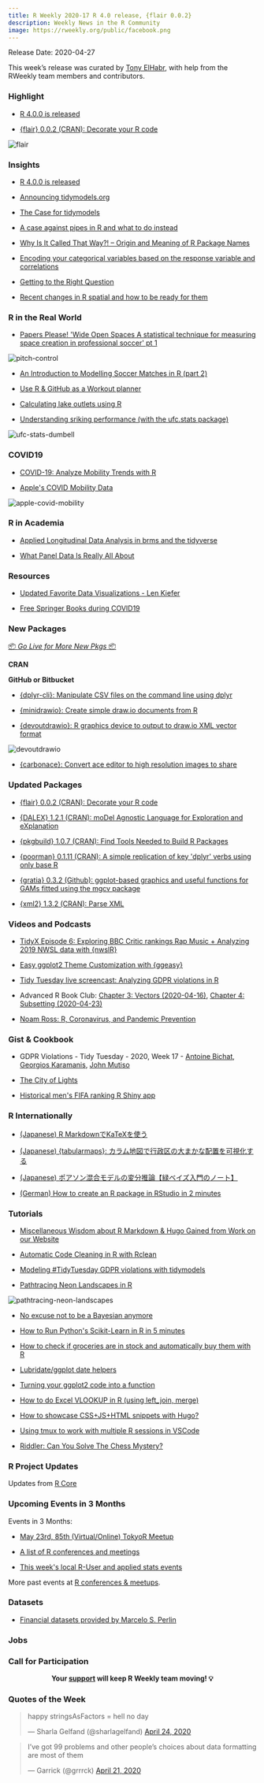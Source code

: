 ```yaml
---
title: R Weekly 2020-17 R 4.0 release, {flair 0.0.2}
description: Weekly News in the R Community
image: https://rweekly.org/public/facebook.png
---
```


Release Date: 2020-04-27

This week’s release was curated by [Tony ElHabr](https://twitter.com/TonyElHabr), with help from the RWeekly team members and contributors.

###  Highlight

+ [R 4.0.0 is released](https://stat.ethz.ch/pipermail/r-announce/2020/000653.html)

+ [{flair} 0.0.2 (CRAN): Decorate your R code](https://kbodwin.github.io/flair/index.html)

![flair](https://raw.githubusercontent.com/rweekly/image/master/2020-04-27/flair-example.PNG)

### Insights

+ [R 4.0.0 is released](https://stat.ethz.ch/pipermail/r-announce/2020/000653.html)

+ [Announcing tidymodels.org](https://www.tidyverse.org/blog/2020/04/tidymodels-org/)

+ [The Case for tidymodels](https://rviews.rstudio.com/2020/04/21/the-case-for-tidymodels/)

+ [A case against pipes in R and what to do instead](http://www.seascapemodels.org/rstats/2020/04/21/a-case-against-pipes.html)

+ [Why Is It Called That Way?! – Origin and Meaning of R Package Names](https://www.statworx.com/ch/blog/why-is-it-called-that-way-origin-and-meaning-of-r-package-names/)

+ [Encoding your categorical variables based on the response variable and correlations](https://thierrymoudiki.github.io/blog/2020/04/24/python/r/misc/target-encoder-correlation)

+ [Getting to the Right Question](https://blog.rstudio.com/2020/04/22/getting-to-the-right-question/)

+ [Recent changes in R spatial and how to be ready for them](https://geocompr.github.io/post/2020/whyr_webinar004/)

### R in the Real World

+ [Papers Please! 'Wide Open Spaces A statistical technique for measuring space creation in professional soccer' pt 1](https://www.robert-hickman.eu/post/fall_back_in_to_space/)

![pitch-control](https://raw.githubusercontent.com/rweekly/image/master/2020-04-27/pitch-control.png)

+ [An Introduction to Modelling Soccer Matches in R (part 2)](https://www.robert-hickman.eu/post/dixon_coles_2/)

+ [Use R & GitHub as a Workout planner](https://colinfay.me/r-git-workout-planner/)

+ [Calculating lake outlets using R](https://fishandwhistle.net/post/2020/calculating-lake-outlets-using-r/)

+ [Understanding sriking performance (with the ufc.stats package)](http://tamaszilagyi.com/ufc.stats//articles/2020-04-15-striking.html)

![ufc-stats-dumbell](https://raw.githubusercontent.com/rweekly/image/master/2020-04-27/ufc-stats-dumbell.png)

### COVID19

+ [COVID-19: Analyze Mobility Trends with R](https://blog.ephorie.de/covid-19-analyze-mobility-trends-with-r)

+ [Apple's COVID Mobility Data](https://kieranhealy.org/blog/archives/2020/04/23/apples-covid-mobility-data/)

![apple-covid-mobility](https://raw.githubusercontent.com/rweekly/image/master/2020-04-27/apple-covid-mobility.png)

###  R in Academia

+ [Applied Longitudinal Data Analysis in brms and the tidyverse](https://bookdown.org/content/4253/)

+ [What Panel Data Is Really All About](http://www.robertkubinec.com/post/fixed_effects/)

###  Resources

+ [Updated Favorite Data Visualizations - Len Kiefer](http://lenkiefer.com/2020/04/20/updated-favorite-data-visualizations/)

+ [Free Springer Books during COVID19](https://paulvanderlaken.com/2020/04/24/free-springer-books-computer-science-covid19/)

###  New Packages

<p class="added-hostname"><a href="https://rweekly.org/live" target="_blank" class="externalLink">📦 <i>Go Live for More New Pkgs</i> 📦</a></p>

**CRAN**

**GitHub or Bitbucket**

+ [{dplyr-cli}: Manipulate CSV files on the command line using dplyr](https://coolbutuseless.github.io/2020/04/20/manipulate-csv-files-on-the-command-line-with-dplyr-cli/)

+ [{minidrawio}: Create simple draw.io documents from R](https://coolbutuseless.github.io/2020/04/22/introducing-minidrawio-create-simple-draw.io-documents-in-r/)

+ [{devoutdrawio}: R graphics device to output to draw.io XML vector format](https://coolbutuseless.github.io/2020/04/23/introducing-devoutdrawio-a-graphics-device-which-outputs-to-draw.io-format/)

![devoutdrawio](https://raw.githubusercontent.com/rweekly/image/master/2020-04-27/devoutdrawio-mikefc-1251473911361011712.jpg)

+ [{carbonace}: Convert ace editor to high resolution images to share](https://github.com/yonicd/carbonace)

### Updated Packages

+ [{flair} 0.0.2 (CRAN): Decorate your R code](https://kbodwin.github.io/flair/index.html)

+ [{DALEX} 1.2.1 (CRAN): moDel Agnostic Language for Exploration and eXplanation](https://cran.r-project.org/web/packages/DALEX/index.html)

+ [{pkgbuild} 1.0.7 (CRAN): Find Tools Needed to Build R Packages](https://cran.r-project.org/web/packages/pkgbuild/index.html)

+ [{poorman} 0.1.11 (CRAN): A simple replication of key 'dplyr' verbs using only base R](https://cran.r-project.org/web/packages/poorman/index.html)

+ [{gratia} 0.3.2 (Github): ggplot-based graphics and useful functions for GAMs fitted using the mgcv package](https://github.com/gavinsimpson/gratia)

+ [{xml2} 1.3.2 (CRAN): Parse XML](https://cran.r-project.org/web/packages/xml2/index.html)

###  Videos and Podcasts

+ [TidyX Episode 6: Exploring BBC Critic rankings Rap Music + Analyzing 2019 NWSL data with {nwslR}](https://www.youtube.com/watch?v=XKjhws2ryFw)

+ [Easy ggplot2 Theme Customization with {ggeasy}](https://www.youtube.com/watch?time_continue=1&v=iAH1GJoBZmI&feature=emb_logo)

+ [Tidy Tuesday live screencast: Analyzing GDPR violations in R](https://www.youtube.com/watch?v=EVvnnWKO_4w)

+ Advanced R Book Club: [Chapter 3: Vectors (2020-04-16)](https://www.youtube.com/watch?v=pQ-xDAPEQaw), [Chapter 4: Subsetting (2020-04-23)](https://www.youtube.com/watch?v=eLMpCc0t1cg)

+ [Noam Ross: R, Coronavirus, and Pandemic Prevention](https://www.youtube.com/watch?v=5UXbfs5xIq0)

### Gist & Cookbook

+ GDPR Violations - Tidy Tuesday - 2020, Week 17 - [Antoine Bichat](https://github.com/abichat/tidytuesday/blob/master/scripts/script_2020-04-21.R), [Georgios Karamanis](https://github.com/gkaramanis/tidytuesday/tree/master/2020-week17), [John Mutiso](https://github.com/johnmutiso/-TidyTuesday/blob/master/2020/week%2017/script.R)

+ [The City of Lights](https://github.com/khufkens/city_of_lights)

+ [Historical men's FIFA ranking R Shiny app](https://github.com/Dato-Futbol/fifa-ranking)

### R Internationally

+ [(Japanese) R MarkdownでKaTeXを使う](https://blog.atusy.net/2020/04/23/katex-in-html-doc/)

+ [(Japanese) {tabularmaps}: カラム地図で行政区の大まかな配置を可視化する](https://uribo.hatenablog.com/entry/2020/04/22/174802)

+ [(Japanese) ポアソン混合モデルの変分推論【緑ベイズ入門のノート】](https://www.anarchive-beta.com/entry/2020/04/23/171354)

+ [(German) How to create an R package in RStudio in 2 minutes](https://statistik-dresden.de/archives/15972)

###  Tutorials

+ [Miscellaneous Wisdom about R Markdown & Hugo Gained from Work on our Website](https://ropensci.org/technotes/2020/04/23/rmd-learnings/)

+ [Automatic Code Cleaning in R with Rclean](https://ropensci.org/blog/2020/04/21/rclean/)

+ [Modeling #TidyTuesday GDPR violations with tidymodels](https://juliasilge.com/blog/gdpr-violations/)

+ [Pathtracing Neon Landscapes in R](https://www.tylermw.com/pathtracing-neon-landscapes-in-r/)

![pathtracing-neon-landscapes](https://raw.githubusercontent.com/rweekly/image/master/2020-04-27/pathtracing-neon-landscapes.png)

+ [No excuse not to be a Bayesian anymore](https://www.brodrigues.co/blog/2020-04-20-no_excuse/)

+ [How to Run Python's Scikit-Learn in R in 5 minutes](https://www.business-science.io/learn-r/2020/04/20/setup-python-in-r-with-rmarkdown.html)


+ [How to check if groceries are in stock and automatically buy them with R](http://theautomatic.net/2020/04/21/make-your-amazon-purchases-with-r/)

+ [Lubridate/ggplot date helpers](https://scottishsnow.wordpress.com/2020/04/24/lubridate-ggplot-date-helpers/)

+ [Turning your ggplot2 code into a function](https://thomas-neitmann.netlify.app/posts/turning-your-ggplot2-code-into-a-function/)

+ [How to do Excel VLOOKUP in R (using left_join, merge)](https://www.programmingwithr.com/how-to-do-excel-vlookup-in-r-using-left-join-merge/)

+ [How to showcase CSS+JS+HTML snippets with Hugo?](https://masalmon.eu/2020/04/21/css-snippet/)

+ [Using tmux to work with multiple R sessions in VSCode](https://renkun.me/2020/04/14/writing-r-in-vscode-working-with-multiple-r-sessions/)

+ [Riddler: Can You Solve The Chess Mystery?](https://joshuacook.netlify.app/post/riddler-chess-mystery/)

<!--<div class="post-more-begin></div><div class="post-more-end"></div>-->

###  R Project Updates

Updates from [R Core](http://developer.r-project.org/blosxom.cgi/R-devel/NEWS)

###  Upcoming Events in 3 Months

Events in 3 Months:

+ [May 23rd, 85th (Virtual/Online) TokyoR Meetup](https://tokyor.connpass.com/)

+ [A list of R conferences and meetings](https://jumpingrivers.github.io/meetingsR/events.html)

+ [This week's local R-User and applied stats events](https://community.rstudio.com/c/irl)


More past events at [R conferences & meetups](https://conf.rweekly.org).


### Datasets

+ [Financial datasets provided by Marcelo S. Perlin](https://www.msperlin.com/blog/data/data/)

### Jobs

###  Call for Participation


<p class="hide-support added-hostname support-rweekly" style="text-align: center;font-weight: bold;">Your <a class="non-visited externalLink" href="https://www.patreon.com/rweekly" onclick="pas(this)">support</a> will keep R Weekly team moving! 💡</p>

###  Quotes of the Week

<blockquote class="twitter-tweet"><p lang="en" dir="ltr">happy stringsAsFactors = hell no day</p>&mdash; Sharla Gelfand (@sharlagelfand) <a href="https://twitter.com/sharlagelfand/status/1253715120590553090?ref_src=twsrc%5Etfw">April 24, 2020</a></blockquote> <script async src="https://platform.twitter.com/widgets.js" charset="utf-8"></script>

<blockquote class="twitter-tweet"><p lang="en" dir="ltr">I’ve got 99 problems and other people’s choices about data formatting are most of them</p>&mdash; Garrick (@grrrck) <a href="https://twitter.com/grrrck/status/1252704601024999437?ref_src=twsrc%5Etfw">April 21, 2020</a></blockquote> <script async src="https://platform.twitter.com/widgets.js" charset="utf-8"></script>
